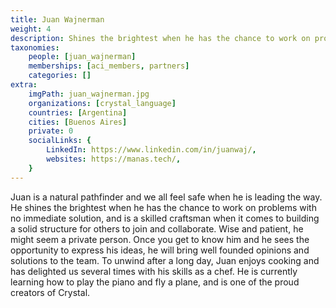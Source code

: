 ```yaml
---
title: Juan Wajnerman
weight: 4
description: Shines the brightest when he has the chance to work on problems with no immediate solution.
taxonomies:
    people: [juan_wajnerman]
    memberships: [aci_members, partners]
    categories: []
extra:
    imgPath: juan_wajnerman.jpg
    organizations: [crystal_language]
    countries: [Argentina]
    cities: [Buenos Aires]
    private: 0
    socialLinks: {
        LinkedIn: https://www.linkedin.com/in/juanwaj/,
        websites: https://manas.tech/,
    }
---
```


Juan is a natural pathfinder and we all feel safe when he is leading the way. He shines the brightest when he has the chance to work on problems with no immediate solution, and is a skilled craftsman when it comes to building a solid structure for others to join and collaborate. Wise and patient, he might seem a private person. Once you get to know him and he sees the opportunity to express his ideas, he will bring well founded opinions and solutions to the team. To unwind after a long day, Juan enjoys cooking and has delighted us several times with his skills as a chef. He is currently learning how to play the piano and fly a plane, and is one of the proud creators of Crystal.
